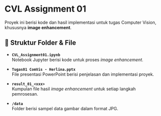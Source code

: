 # CVL Assignment 01

Proyek ini berisi kode dan hasil implementasi untuk tugas Computer Vision, khususnya **image enhancement**.

## 📂 Struktur Folder & File

- **`CVL_Assignment01.ipynb`**  
  Notebook Jupyter berisi kode untuk proses *image enhancement*.

- **`Tugas01 ComVis - Herlina.pptx`**  
  File presentasi PowerPoint berisi penjelasan dan implementasi proyek.

- **`result_01_<xxx>`**  
  Kumpulan file hasil *image enhancement* untuk setiap langkah pemrosesan.  

- **`/data`**  
  Folder berisi sampel data gambar dalam format JPG.
